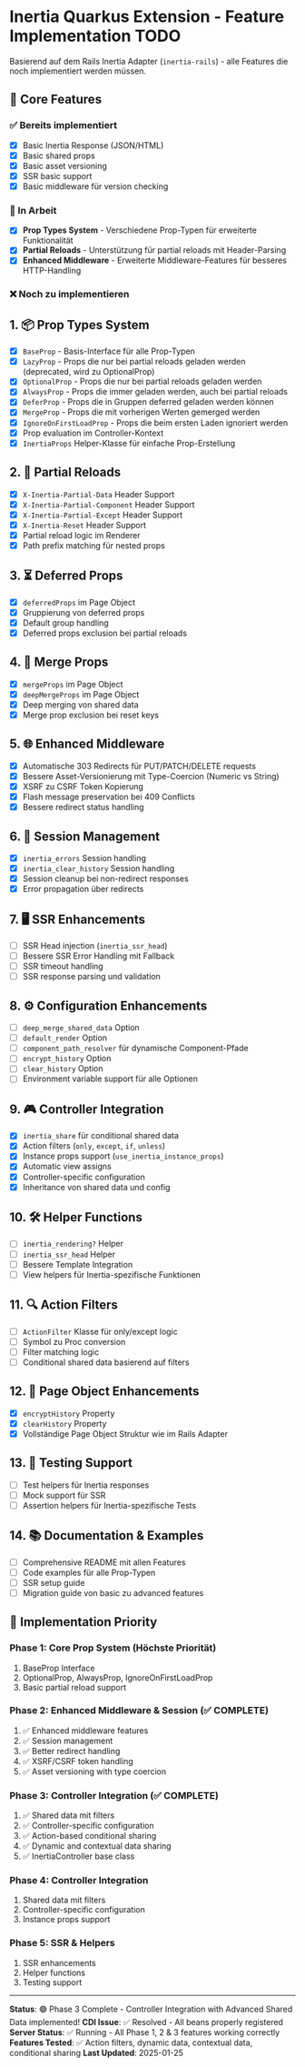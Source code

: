 # Inertia Quarkus Extension - Feature Implementation TODO

Basierend auf dem Rails Inertia Adapter (`inertia-rails`) - alle Features die noch implementiert werden müssen.

## 🎯 Core Features

### ✅ Bereits implementiert

- [x] Basic Inertia Response (JSON/HTML)
- [x] Basic shared props
- [x] Basic asset versioning
- [x] SSR basic support
- [x] Basic middleware für version checking

### 🔄 In Arbeit

- [x] **Prop Types System** - Verschiedene Prop-Typen für erweiterte Funktionalität
- [x] **Partial Reloads** - Unterstützung für partial reloads mit Header-Parsing
- [x] **Enhanced Middleware** - Erweiterte Middleware-Features für besseres HTTP-Handling

### ❌ Noch zu implementieren

## 1. 📦 Prop Types System

- [x] `BaseProp` - Basis-Interface für alle Prop-Typen
- [x] `LazyProp` - Props die nur bei partial reloads geladen werden (deprecated, wird zu OptionalProp)
- [x] `OptionalProp` - Props die nur bei partial reloads geladen werden
- [x] `AlwaysProp` - Props die immer geladen werden, auch bei partial reloads
- [x] `DeferProp` - Props die in Gruppen deferred geladen werden können
- [x] `MergeProp` - Props die mit vorherigen Werten gemerged werden
- [x] `IgnoreOnFirstLoadProp` - Props die beim ersten Laden ignoriert werden
- [x] Prop evaluation im Controller-Kontext
- [x] `InertiaProps` Helper-Klasse für einfache Prop-Erstellung

## 2. 🔄 Partial Reloads

- [x] `X-Inertia-Partial-Data` Header Support
- [x] `X-Inertia-Partial-Component` Header Support
- [x] `X-Inertia-Partial-Except` Header Support
- [x] `X-Inertia-Reset` Header Support
- [x] Partial reload logic im Renderer
- [x] Path prefix matching für nested props

## 3. ⏳ Deferred Props

- [x] `deferredProps` im Page Object
- [x] Gruppierung von deferred props
- [x] Default group handling
- [x] Deferred props exclusion bei partial reloads

## 4. 🔀 Merge Props

- [x] `mergeProps` im Page Object
- [x] `deepMergeProps` im Page Object
- [x] Deep merging von shared data
- [x] Merge prop exclusion bei reset keys

## 5. 🌐 Enhanced Middleware

- [x] Automatische 303 Redirects für PUT/PATCH/DELETE requests
- [x] Bessere Asset-Versionierung mit Type-Coercion (Numeric vs String)
- [x] XSRF zu CSRF Token Kopierung
- [x] Flash message preservation bei 409 Conflicts
- [x] Bessere redirect status handling

## 6. 💾 Session Management

- [x] `inertia_errors` Session handling
- [x] `inertia_clear_history` Session handling
- [x] Session cleanup bei non-redirect responses
- [x] Error propagation über redirects

## 7. 🖥️ SSR Enhancements

- [ ] SSR Head injection (`inertia_ssr_head`)
- [ ] Bessere SSR Error Handling mit Fallback
- [ ] SSR timeout handling
- [ ] SSR response parsing und validation

## 8. ⚙️ Configuration Enhancements

- [ ] `deep_merge_shared_data` Option
- [ ] `default_render` Option
- [ ] `component_path_resolver` für dynamische Component-Pfade
- [ ] `encrypt_history` Option
- [ ] `clear_history` Option
- [ ] Environment variable support für alle Optionen

## 9. 🎮 Controller Integration

- [x] `inertia_share` für conditional shared data
- [x] Action filters (`only`, `except`, `if`, `unless`)
- [x] Instance props support (`use_inertia_instance_props`)
- [x] Automatic view assigns
- [x] Controller-specific configuration
- [x] Inheritance von shared data und config

## 10. 🛠️ Helper Functions

- [ ] `inertia_rendering?` Helper
- [ ] `inertia_ssr_head` Helper
- [ ] Bessere Template Integration
- [ ] View helpers für Inertia-spezifische Funktionen

## 11. 🔍 Action Filters

- [ ] `ActionFilter` Klasse für only/except logic
- [ ] Symbol zu Proc conversion
- [ ] Filter matching logic
- [ ] Conditional shared data basierend auf filters

## 12. 📄 Page Object Enhancements

- [x] `encryptHistory` Property
- [x] `clearHistory` Property
- [x] Vollständige Page Object Struktur wie im Rails Adapter

## 13. 🧪 Testing Support

- [ ] Test helpers für Inertia responses
- [ ] Mock support für SSR
- [ ] Assertion helpers für Inertia-spezifische Tests

## 14. 📚 Documentation & Examples

- [ ] Comprehensive README mit allen Features
- [ ] Code examples für alle Prop-Typen
- [ ] SSR setup guide
- [ ] Migration guide von basic zu advanced features

## 🚀 Implementation Priority

### Phase 1: Core Prop System (Höchste Priorität)

1. BaseProp Interface
2. OptionalProp, AlwaysProp, IgnoreOnFirstLoadProp
3. Basic partial reload support

### Phase 2: Enhanced Middleware & Session (✅ COMPLETE)

1. ✅ Enhanced middleware features
2. ✅ Session management
3. ✅ Better redirect handling
4. ✅ XSRF/CSRF token handling
5. ✅ Asset versioning with type coercion

### Phase 3: Controller Integration (✅ COMPLETE)

1. ✅ Shared data mit filters
2. ✅ Controller-specific configuration
3. ✅ Action-based conditional sharing
4. ✅ Dynamic and contextual data sharing
5. ✅ InertiaController base class

### Phase 4: Controller Integration

1. Shared data mit filters
2. Controller-specific configuration
3. Instance props support

### Phase 5: SSR & Helpers

1. SSR enhancements
2. Helper functions
3. Testing support

---

**Status**: 🟢 Phase 3 Complete - Controller Integration with Advanced Shared Data implemented!
**CDI Issue**: ✅ Resolved - All beans properly registered
**Server Status**: ✅ Running - All Phase 1, 2 & 3 features working correctly
**Features Tested**: ✅ Action filters, dynamic data, contextual data, conditional sharing
**Last Updated**: 2025-01-25
